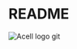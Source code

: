 # README
![Acell logo git](https://user-images.githubusercontent.com/69346040/97518564-cf838500-19da-11eb-9436-4ab09d375176.png)